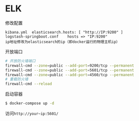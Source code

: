 # ELK

修改配置

```
kibana.yml	elasticsearch.hosts: [ "http://IP:9200" ]
logstash-springboot.conf	hosts => "IP:9200"
ip地址修改为elasticsearch的ip（即docker运行的物理主机ip）
```

开放端口

```bash
# 开放防火墙端口
firewall-cmd --zone=public --add-port=9200/tcp --permanent
firewall-cmd --zone=public --add-port=5601/tcp --permanent
firewall-cmd --zone=public --add-port=4560/tcp --permanent
# 重载防火墙
firewall-cmd --reload
```

启动容器

```bash
$ docker-compose up -d
```

访问`http://your~ip:5601/ `



